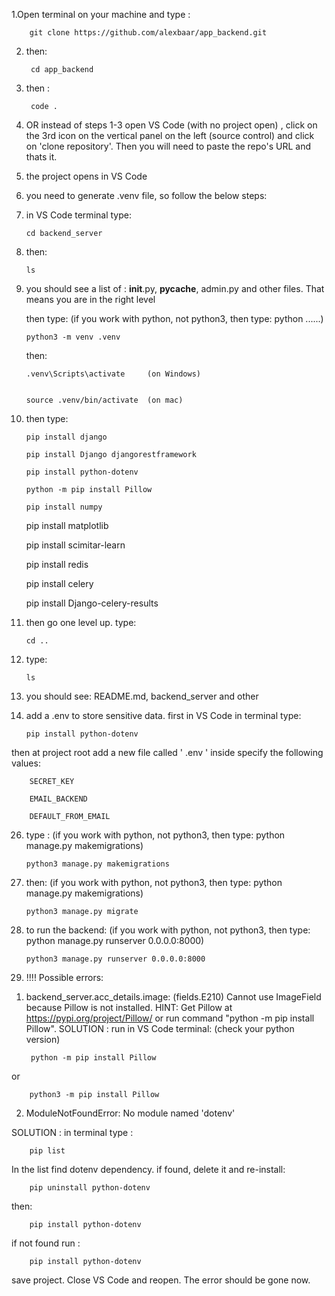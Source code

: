 
1.Open terminal on your machine and type : 

        git clone https://github.com/alexbaar/app_backend.git

2. then:

        cd app_backend

5. then :

        code .

7.  OR instead of steps 1-3 open VS Code (with no project open) , click on the 3rd icon on the vertical panel on the left (source control) and click on 'clone repository'. Then you will need to paste the repo's URL and thats it.

8. the project opens in VS Code

9. you need to generate .venv file, so follow the below steps:

10. in VS Code terminal type:

        cd backend_server

12. then:

        ls

14. you should see a list of : __init__.py, __pycache__, admin.py and other files. That means you are in the right level

    then type: (if you work with python, not python3, then type: python ......)

        python3 -m venv .venv
              
    then:

        .venv\Scripts\activate     (on Windows)
    
   
        source .venv/bin/activate  (on mac)
 

16. then type:
    
        pip install django
    
        pip install Django djangorestframework
    
        pip install python-dotenv
    
        python -m pip install Pillow

        pip install numpy
    
	pip install matplotlib

	pip install scimitar-learn

	pip install redis

	pip install celery

	pip install Django-celery-results


18. then go one level up. type:

        cd ..

20. type:

        ls

23. you should see: README.md, backend_server and other

24. add a .env to store sensitive data.
    first in VS Code in terminal type:

        pip install python-dotenv
    
then at project root add a new file called ' .env ' inside specify the following values:
    
        SECRET_KEY
    
        EMAIL_BACKEND
    
        DEFAULT_FROM_EMAIL


26. type :                           (if you work with python, not python3, then type: python manage.py makemigrations)

        python3 manage.py makemigrations

28. then:                            (if you work with python, not python3, then type: python manage.py makemigrations)

        python3 manage.py migrate

30. to run the backend:              (if you work with python, not python3, then type: python manage.py runserver 0.0.0.0:8000)

        python3 manage.py runserver 0.0.0.0:8000

32. !!!! Possible errors:
    
1) backend_server.acc_details.image: (fields.E210) Cannot use ImageField because Pillow is not installed.
        HINT: Get Pillow at https://pypi.org/project/Pillow/ or run command "python -m pip install Pillow".
SOLUTION : run in VS Code terminal:  (check your python version)

        python -m pip install Pillow
      
or    

        python3 -m pip install Pillow          


2) ModuleNotFoundError: No module named 'dotenv'

SOLUTION : in terminal type : 

        pip list
        
In the list find dotenv dependency. 
if found, delete it and re-install:

        pip uninstall python-dotenv
then:

        pip install python-dotenv

if not found run : 

        pip install python-dotenv
        
save project. Close VS Code and reopen. The error should be gone now. 



    






    
    
